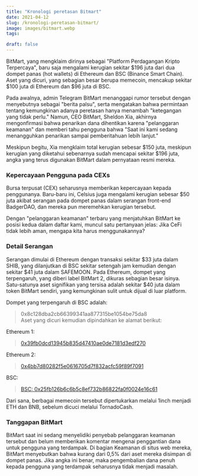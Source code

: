 ```yaml
---
title: "Kronologi peretasan Bitmart"
date: 2021-04-12
slug: /kronologi-peretasan-bitmart/
image: images/bitmart.webp
tags:

draft: false
---
```


BitMart, yang mengklaim dirinya sebagai "Platform Perdagangan Kripto Terpercaya", baru saja mengalami kerugian sekitar $196 juta dari dua dompet panas (hot wallets) di Ethereum dan BSC (Binance Smart Chain). Aset yang dicuri, yang sebagian besar berupa memecoin, mencakup sekitar $100 juta di Ethereum dan $96 juta di BSC.

Pada awalnya, admin Telegram BitMart menanggapi rumor tersebut dengan menyebutnya sebagai "berita palsu", serta mengatakan bahwa permintaan tentang kemungkinan adanya peretasan hanya menambah "ketegangan yang tidak perlu." Namun, CEO BitMart, Sheldon Xia, akhirnya mengonfirmasi bahwa penarikan dana dihentikan karena "pelanggaran keamanan" dan memberi tahu pengguna bahwa "Saat ini kami sedang menangguhkan penarikan sampai pemberitahuan lebih lanjut."

Meskipun begitu, Xia mengklaim total kerugian sebesar $150 juta, meskipun kerugian yang diketahui sebenarnya sudah mencapai sekitar $196 juta, angka yang terus digunakan BitMart dalam pernyataan resmi mereka.

### Kepercayaan Pengguna pada CEXs

Bursa terpusat (CEX) seharusnya memberikan kepercayaan kepada penggunanya. Baru-baru ini, Celsius juga mengalami kerugian sebesar $50 juta akibat serangan pada dompet panas dalam serangan front-end BadgerDAO, dan mereka pun meremehkan kerugian tersebut.

Dengan "pelanggaran keamanan" terbaru yang menjatuhkan BitMart ke posisi kedua dalam daftar kami, muncul satu pertanyaan jelas: Jika CeFi tidak lebih aman, mengapa kita harus menggunakannya?

### Detail Serangan

Serangan dimulai di Ethereum dengan transaksi sekitar $33 juta dalam SHIB, yang dilanjutkan di BSC sekitar setengah jam kemudian dengan sekitar $41 juta dalam SAFEMOON. Pada Ethereum, dompet yang terpengaruh, yang diberi label BitMart 2, dikuras sebagian besar isinya. Satu-satunya aset signifikan yang tersisa adalah sekitar $40 juta dalam token BitMart sendiri, yang kemungkinan sulit untuk dijual di luar platform.

Dompet yang terpengaruh di BSC adalah:

> 0x8c128dba2cb66399341aa877315be1054be75da8  
> Aset yang dicuri kemudian dipindahkan ke alamat berikut:

Ethereum 1:

> [0x39fb0dcd13945b835d47410ae0de7181d3edf270](https://etherscan.io/address/0x39fb0dcd13945b835d47410ae0de7181d3edf270)

Ethereum 2:

> [0x4bb7d80282f5e0616705d7f832acfc59f89f7091](https://etherscan.io/address/0x4bb7d80282f5e0616705d7f832acfc59f89f7091)

BSC:

> [BSC: 0x25fb126b6c6b5c8ef732b86822fa0f0024e16c61](https://bscscan.com/address/0x25fb126b6c6b5c8ef732b86822fa0f0024e16c61)

Dari sana, berbagai memecoin tersebut dipertukarkan melalui 1inch menjadi ETH dan BNB, sebelum dicuci melalui TornadoCash.

### Tanggapan BitMart

BitMart saat ini sedang menyelidiki penyebab pelanggaran keamanan tersebut dan belum memberikan komentar mengenai penggantian dana untuk pengguna yang terdampak. Di bagian Keamanan di situs web mereka, BitMart menyebutkan bahwa kurang dari 0,5% dari aset mereka disimpan di dompet panas. Jika angka ini benar, maka pengembalian dana penuh kepada pengguna yang terdampak seharusnya tidak menjadi masalah.
